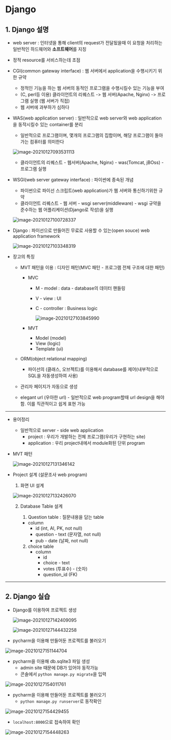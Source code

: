 # Django
## 1. Django 설명

- web server : 인터넷을 통해 client의 request가 전달됬을때 이 요청을 처리하는 일반적인 하드웨어와 **소프트웨어**를 지칭
  
- 정적 resource를 서비스하는데 초점
  
- CGI(common gateway interface) : 웹 서버에서 application을 수행시키기 위한 규약

  - 정적인 기능을 하는 웹 서버의 동적인 프로그램을 수행시킬수 있는 기능을 부여
  - (C, perl등 이용)  클라이언트의 리퀘스트 -> 웹 서버(Apache, Nginx) -> 프로그램 실행 (웹 서버가 직접)
  - 웹 서버에 과부하가 심하다

- WAS(web application server) : 일반적으로 web server와 web application을 동작시킬수 있는 container를 분리

  - 일반적으로 프로그램이며, 몇개의 프로그램의 집합이며, 해당 프로그램이 돌아가는 컴퓨터를 의미한다

  ![image-20210127093531113](md-images/image-20210127093531113.png)

  - 클라이언트의 리퀘스트 - 웹서버(Apache, Nginx) - was(Tomcat, jBOss) - 프로그램 실행

- WSGI(web server gateway interface) : 파이썬에 종속된 개념

  - 파이썬으로 파이선 스크립트(web application)가 웹 서버와 통신하기위한 규약
  - 클라이언트 리퀘스트 - 웹 서버 - wsgi server(middleware) - wsgi 규약을 준수하는 웹 어플리케이션(Django로 작성)을 실행

  ![image-20210127100728337](md-images/image-20210127100728337.png)

- Django : 파이선으로 만들어진 무료로 사용할 수 있는(open souce) web application framework

  ![image-20210127103348319](md-images/image-20210127103348319.png)

- 장고의 특징 

  - MVT 패턴을 이용 : 디자인 패턴(MVC 패턴 - 프로그램 전체 구조에 대한 패턴)

    - MVC 

      - M - model : data - database의 데이터 핸들링

      - V - view : UI

      - C - controller : Business logic

        ![image-20210127103845990](md-images/image-20210127103845990.png)

    - MVT

      - Model (model)
      - View (logic)
      - Template (ui)

  - ORM(object relational mapping)

    - 파이선의 (클래스, 오브젝트)를 이용해서 database를 제어(내부적으로 SQL을 자동생성하여 사용) 

  - 관리자 페이지가 자동으로 생성

  - elegant url (우아한 url) - 일반적으로 web program할때 url design을 해야함. 이를 직관적이고 쉽게 표현 가능

---

- 용어정리

  - 일반적으로 server - side web application
    - project : 우리가 개발하는 전체 프로그램(우리가 구현하는 site)
    - application : 우리 project내에서 module화된 단위 program

- MVT 패턴

  ![image-20210127131346142](md-images/image-20210127131346142.png)

- Project 설계 (설문조사 web program)

  1. 화면 UI 설계

  	![image-20210127132426070](md-images/image-20210127132426070.png)

  2. Database Table 설계

     1. Question table : 질문내용을 담는 table
      - column
          - id (int, AI, PK, not null)
          - question - text (문자열, not null)
          - pub - date (날짜, not null)
  
     2. choice table
        - column
          - id
          - choice - text
          - votes (투표수) - (숫자)
          - question_id (FK)

---



## 2. Django 실습

- Django를 이용하여 프로젝트 생성

  ![image-20210127142409095](md-images/image-20210127142409095.png)

  ![image-20210127144432258](md-images/image-20210127144432258.png)



- pycharm을 이용해 만들어둔 프로젝트를 불러오기

![image-20210127151144704](md-images/image-20210127151144704.png)



  - pycharm을 이용해 db.sqlite3 파일 생성
      - admin site 때문에 DB가 있어야 동작가능
      - 콘솔에서 `python manage.py migrate`을 입력

![image-20210127154011761](md-images/image-20210127154011761.png)



  - pycharm을 이용해 만들어둔 프로젝트를 불러오기
      - `python manage.py runserver`로 동작확인

![image-20210127154429455](md-images/image-20210127154429455.png)



- `localhost:8000`으로 접속하여 확인

![image-20210127154448263](md-images/image-20210127154448263.png)

